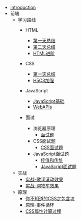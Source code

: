 - [Introduction](README)
- 前端
	- 学习路线
		- HTML
			- [第一天总结](/前端/前端路线/HTML/第一天总结) 
			- [第二天总结](/前端/前端路线/HTML/第二天总结)
			- [HTML进阶](/前端/前端路线/HTML/HTML进阶)
		- CSS
			- [第一天总结](/前端/前端路线/CSS/第一天总结.md)
			- [H5C3加强](/前端/前端路线/CSS/H5C3加强.md)
		- JavaScript
			- [JavaScript基础](/前端/前端路线/JavaScript/Javascript基础)
			- [WebAPIs](/前端/前端路线/JavaScript/WebAPIs)
		
		- 面试
		  - 浏览器原理
		    - [面试题](前端/面试/浏览器原理/面试题)
		  - CSS面试题
		    - [CSS面试题](前端/面试/CSS面试题/CSS面试题)
		  - JavaScript面试题
		    - [传值和传址](前端/面试/JavaScript面试题/传值和传址)
		    - [JavaScript面试题](前端/面试/JavaScript面试题/JavaScript面试题)
	- 实战
		- [实战-歌词滚动效果](/前端/实战/实战-歌词滚动效果)
		- [实战-购物车效果](/前端/实战/实战-购物车效果)
	- 原理
		- [你不知道的CSS之包含块](/前端/原理/你不知道的CSS之包含块)
		- [原理-事件循环](/前端/原理/原理-事件循环)
		- [CSS属性计算过程](/前端/原理/CSS属性计算过程)